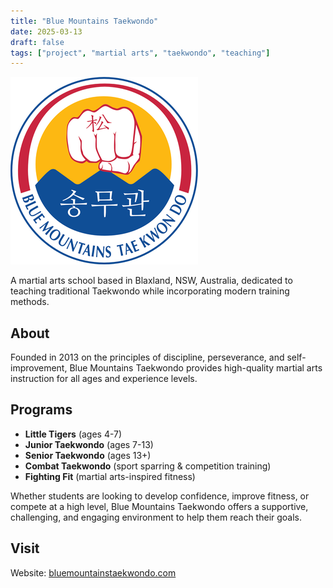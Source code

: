 ```yaml
---
title: "Blue Mountains Taekwondo"
date: 2025-03-13
draft: false
tags: ["project", "martial arts", "taekwondo", "teaching"]
---
```


![Blue Mountains Taekwondo](/images/projects/blue-mountains-taekwondo/logo_small.png)

A martial arts school based in Blaxland, NSW, Australia, dedicated to teaching traditional Taekwondo while incorporating modern training methods.

## About

Founded in 2013 on the principles of discipline, perseverance, and self-improvement, Blue Mountains Taekwondo provides high-quality martial arts instruction for all ages and experience levels.

## Programs

- **Little Tigers** (ages 4-7)
- **Junior Taekwondo** (ages 7-13)
- **Senior Taekwondo** (ages 13+)
- **Combat Taekwondo** (sport sparring & competition training)
- **Fighting Fit** (martial arts-inspired fitness)

Whether students are looking to develop confidence, improve fitness, or compete at a high level, Blue Mountains Taekwondo offers a supportive, challenging, and engaging environment to help them reach their goals.

## Visit

Website: [bluemountainstaekwondo.com](https://bluemountainstaekwondo.com)